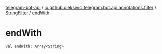 [telegram-bot-api](../../index.md) / [io.github.oleksivio.telegram.bot.api.annotations.filter](../index.md) / [StringFilter](index.md) / [endWith](./end-with.md)

# endWith

`val endWith: `[`Array`](https://kotlinlang.org/api/latest/jvm/stdlib/kotlin/-array/index.html)`<`[`String`](https://kotlinlang.org/api/latest/jvm/stdlib/kotlin/-string/index.html)`>`